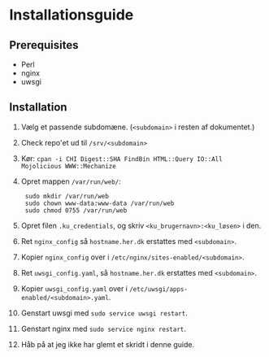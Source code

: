 # Installationsguide

## Prerequisites

* Perl
* nginx
* uwsgi

## Installation

1. Vælg et passende subdomæne. (`<subdomain>` i resten af dokumentet.)
1. Check repo'et ud til `/srv/<subdomain>`
1. Kør: `cpan -i CHI Digest::SHA FindBin HTML::Query IO::All Mojolicious WWW::Mechanize`
1. Opret mappen `/var/run/web/`:

        sudo mkdir /var/run/web
        sudo chown www-data:www-data /var/run/web
        sudo chmod 0755 /var/run/web

1. Opret filen `.ku_credentials`, og skriv `<ku_brugernavn>:<ku_løsen>` i den.
1. Ret `nginx_config` så `hostname.her.dk` erstattes med `<subdomain>`.
1. Kopier `nginx_config` over i `/etc/nginx/sites-enabled/<subdomain>`.
1. Ret `uwsgi_config.yaml`, så `hostname.her.dk` erstattes med `<subdomain>`.
1. Kopier `uwsgi_config.yaml` over i `/etc/uwsgi/apps-enabled/<subdomain>.yaml`.
1. Genstart uwsgi med `sudo service uwsgi restart`.
1. Genstart nginx med `sudo service nginx restart`.
1. Håb på at jeg ikke har glemt et skridt i denne guide.
